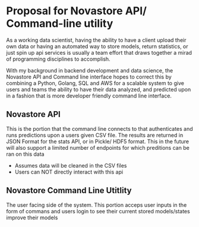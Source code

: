 # Proposal for Novastore API/ Command-line utility

As a working data scientist, having the ability to have a client upload their own data or having an automated way to store models, return statistics, or just spin up api services is usually a team effort that draws together a mirad of programming disciplines to accomplish.

With my background in backend development and data science, the Novastore API and Command line interface hopes to correct this by combining a Python, Golang, SQL and AWS for a scalable system to give users and teams the ability to have their data analyzed, and predicted upon in a fashion that is more developer friendly command line interface.

## Novastore API
This is the portion that the command line connects to that authenticates and runs predictions upon a users given CSV file. The results are returned in JSON Format for the stats API, or in Pickle/ HDF5 format. This in the future will also support a limited number of endpoints for which preditions can be ran on this data

- Assumes data will be cleaned in the CSV files
- Users can NOT directly interact with this api

## Novastore Command Line Utitlity

The user facing side of the system. This portion acceps user inputs in the form of commans and users login to see their current stored models/states improve their models
